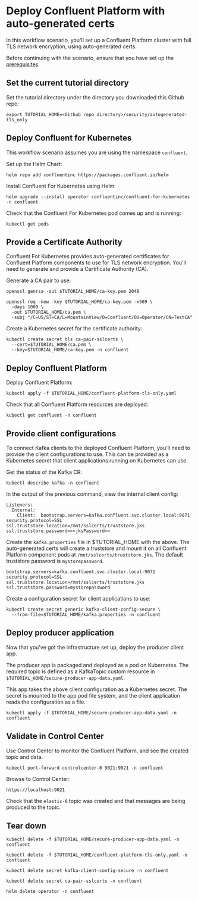 # Deploy Confluent Platform with auto-generated certs

In this workflow scenario, you'll set up a Confluent Platform cluster with
full TLS network encryption, using auto-generated certs.

Before continuing with the scenario, ensure that you have set up the
[prerequisites](/README.md#prerequisites).

## Set the current tutorial directory

Set the tutorial directory under the directory you downloaded this Github repo:

```   
export TUTORIAL_HOME=<Github repo directory>/security/autogenerated-tls_only
```

## Deploy Confluent for Kubernetes

This workflow scenario assumes you are using the namespace `confluent`.

Set up the Helm Chart:

```
helm repo add confluentinc https://packages.confluent.io/helm
```

Install Confluent For Kubernetes using Helm:

```
helm upgrade --install operator confluentinc/confluent-for-kubernetes -n confluent
```
  
Check that the Confluent For Kubernetes pod comes up and is running:

```
kubectl get pods
```

## Provide a Certificate Authority

Confluent For Kubernetes provides auto-generated certificates for Confluent Platform
components to use for TLS network encryption. You'll need to generate and provide a
Certificate Authority (CA).

Generate a CA pair to use:

```
openssl genrsa -out $TUTORIAL_HOME/ca-key.pem 2048

openssl req -new -key $TUTORIAL_HOME/ca-key.pem -x509 \
  -days 1000 \
  -out $TUTORIAL_HOME/ca.pem \
  -subj "/C=US/ST=CA/L=MountainView/O=Confluent/OU=Operator/CN=TestCA"
```

Create a Kubernetes secret for the certificate authority:

```
kubectl create secret tls ca-pair-sslcerts \
  --cert=$TUTORIAL_HOME/ca.pem \
  --key=$TUTORIAL_HOME/ca-key.pem -n confluent
```

## Deploy Confluent Platform

Deploy Confluent Platform:

```
kubectl apply -f $TUTORIAL_HOME/confluent-platform-tls-only.yaml
```

Check that all Confluent Platform resources are deployed:

```   
kubectl get confluent -n confluent
```

## Provide client configurations

To connect Kafka clients to the deployed Confluent Platform, you'll need to provide 
the client configurations to use. This can be provided as a Kubernetes secret that 
client applications running on Kubernetes can use.

Get the status of the Kafka CR:

```   
kubectl describe kafka -n confluent
```

In the output of the previous command, view the internal client config:

```   
Listeners:
  Internal:
    Client:  bootstrap.servers=kafka.confluent.svc.cluster.local:9071
security.protocol=SSL
ssl.truststore.location=/mnt/sslcerts/truststore.jks
ssl.truststore.password=<<jksPassword>>
```

Create the ``kafka.properties`` file in $TUTORIAL_HOME with the above.
The auto-generated certs will create a truststore and mount it on all Confluent 
Platform component pods at `/mnt/sslcerts/truststore.jks`. 
The default truststore password is `mystorepassword`.

```   
bootstrap.servers=kafka.confluent.svc.cluster.local:9071
security.protocol=SSL
ssl.truststore.location=/mnt/sslcerts/truststore.jks
ssl.truststore.password=mystorepassword
```

Create a configuration secret for client applications to use:

```
kubectl create secret generic kafka-client-config-secure \
  --from-file=$TUTORIAL_HOME/kafka.properties -n confluent
```
  
## Deploy producer application

Now that you've got the infrastructure set up, deploy the producer client
app.

The producer app is packaged and deployed as a pod on Kubernetes. The required
topic is defined as a KafkaTopic custom resource in
``$TUTORIAL_HOME/secure-producer-app-data.yaml``.

This app takes the above client configuration as a Kubernetes secret. The secret
is mounted to the app pod file system, and the client application reads the
configuration as a file.

```
kubectl apply -f $TUTORIAL_HOME/secure-producer-app-data.yaml -n confluent
```

## Validate in Control Center

Use Control Center to monitor the Confluent Platform, and see the created topic
and data.

```
kubectl port-forward controlcenter-0 9021:9021 -n confluent
```

Browse to Control Center:

```   
https://localhost:9021
```

Check that the ``elastic-0`` topic was created and that messages are being produced to the topic.

## Tear down

```
kubectl delete -f $TUTORIAL_HOME/secure-producer-app-data.yaml -n confluent

kubectl delete -f $TUTORIAL_HOME/confluent-platform-tls-only.yaml -n confluent

kubectl delete secret kafka-client-config-secure -n confluent

kubectl delete secret ca-pair-sslcerts -n confluent

helm delete operator -n confluent
```
